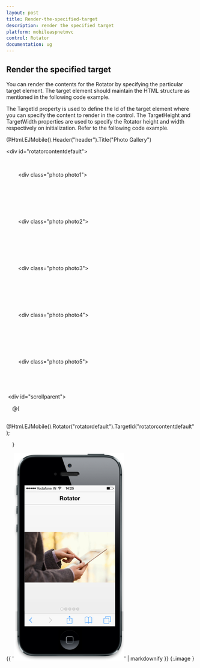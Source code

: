 ```yaml
---
layout: post
title: Render-the-specified-target
description: render the specified target
platform: mobileaspnetmvc
control: Rotator
documentation: ug
---
```


## Render the specified target

You can render the contents for the Rotator by specifying the particular target element. The target element should maintain the HTML structure as mentioned in the following code example.

The TargetId property is used to define the Id of the target element where you can specify the content to render in the control. The TargetHeight and TargetWidth properties are used to specify the Rotator height and width respectively on initialization. Refer to the following code example.

<!-- header control -->

@Html.EJMobile().Header("header").Title("Photo Gallery")



<div id="rotatorcontentdefault">

    <div>

        <div class="photo photo1">

        </div>

    </div>

    <div>

        <div class="photo photo2">

        </div>

    </div>

    <div>

        <div class="photo photo3">

        </div>

    </div>

    <div>

        <div class="photo photo4">

        </div>

    </div>

    <div>

        <div class="photo photo5">

        </div>

    </div>

</div>



 <div id="scrollparent">

    @{

       @Html.EJMobile().Rotator("rotatordefault").TargetId("rotatorcontentdefault");

    }

</div>





{{ '![F:/thangavel/dev/source/Trunk/JSDoc/rotator-1.png](Render-the-specified-target_images/Render-the-specified-target_img1.png)' | markdownify }}
{:.image }


